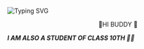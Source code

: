 ![Typing SVG](https://readme-typing-svg.herokuapp.com/?lines=HEY+BUDDY+WELCOME+TO+MY+PROFILE!;READ+BELOW+TO+KNOW+MORE+!!)


<P align="center" >
👻HI BUDDY 👻<BR>

<I><B>I AM ALSO A STUDENT OF CLASS 10TH 🙂😅 <BR>




